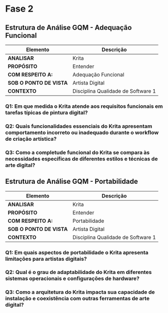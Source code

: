 # Fase 2

## Estrutura de Análise GQM - Adequação Funcional

| **Elemento** | **Descrição** |
|--------------|---------------|
| **ANALISAR** | Krita |
| **PROPÓSITO** | Entender |
| **COM RESPEITO A:** | Adequação Funcional |
| **SOB O PONTO DE VISTA** | Artista Digital |
| **CONTEXTO** | Disciplina Qualidade de Software 1 |

### Q1: Em que medida o Krita atende aos requisitos funcionais em tarefas típicas de pintura digital?

### Q2: Quais funcionalidades essenciais do Krita apresentam comportamento incorreto ou inadequado durante o workflow de criação artística?

### Q3: Como a completude funcional do Krita se compara às necessidades específicas de diferentes estilos e técnicas de arte digital?


## Estrutura de Análise GQM - Portabilidade

| **Elemento** | **Descrição** |
|--------------|---------------|
| **ANALISAR** | Krita |
| **PROPÓSITO** | Entender |
| **COM RESPEITO A:** | Portabilidade |
| **SOB O PONTO DE VISTA** | Artista Digital |
| **CONTEXTO** | Disciplina Qualidade de Software 1 |

### Q1: Em quais aspectos de portabilidade o Krita apresenta limitações para artistas digitais?

### Q2: Qual é o grau de adaptabilidade do Krita em diferentes sistemas operacionais e configurações de hardware?

### Q3: Como a arquitetura do Krita impacta sua capacidade de instalação e coexistência com outras ferramentas de arte digital?